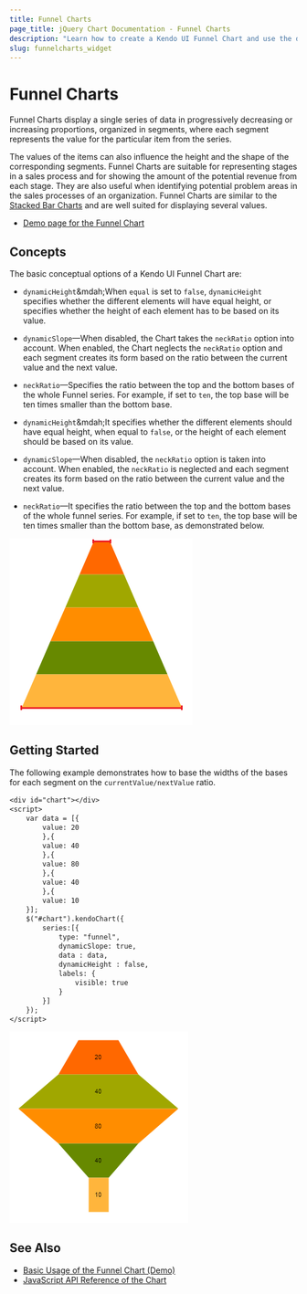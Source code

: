 ```yaml
---
title: Funnel Charts
page_title: jQuery Chart Documentation - Funnel Charts
description: "Learn how to create a Kendo UI Funnel Chart and use the different options it provides."
slug: funnelcharts_widget
---
```


# Funnel Charts

Funnel Charts display a single series of data in progressively decreasing or increasing proportions, organized in segments, where each segment represents the value for the particular item from the series.

The values of the items can also influence the height and the shape of the corresponding segments. Funnel Charts are suitable for representing stages in a sales process and for showing the amount of the potential revenue from each stage. They are also useful when identifying potential problem areas in the sales processes of an organization. Funnel Charts are similar to the [Stacked Bar Charts](https://demos.telerik.com/aspnet-core/bar-charts/stacked-bar) and are well suited for displaying several values.

* [Demo page for the Funnel Chart](https://demos.telerik.com/kendo-ui/funnel-charts/index)

## Concepts

The basic conceptual options of a Kendo UI Funnel Chart are:

* `dynamicHeight`&mdah;When `equal` is set to `false`, `dynamicHeight` specifies whether the different elements will have equal height, or specifies whether the height of each element has to be based on its value.
* `dynamicSlope`&mdash;When disabled, the Chart takes the `neckRatio` option into account. When enabled, the Chart neglects the `neckRatio` option and each segment creates its form based on the ratio between the current value and the next value.
* `neckRatio`&mdash;Specifies the ratio between the top and the bottom bases of the whole Funnel series. For example, if set to `ten`, the top base will be ten times smaller than the bottom base.


* `dynamicHeight`&mdah;It specifies whether the different elements should have equal height, when equal to `false`, or the height of each element should be based on its value.
* `dynamicSlope`&mdash;When disabled, the `neckRatio` option is taken into account. When enabled, the `neckRatio` is neglected and each segment creates its form based on the ratio between the current value and the next value.
* `neckRatio`&mdash;It specifies the ratio between the top and the bottom bases of the whole funnel series. For example, if set to `ten`, the top base will be ten times smaller than the bottom base, as demonstrated below.

![Kendo UI for jQuery Funnel Chart neckRatio](funnel-neckratio.png)

## Getting Started

The following example demonstrates how to base the widths of the bases for each segment on the `currentValue/nextValue` ratio.

    <div id="chart"></div>
    <script>
        var data = [{
            value: 20
            },{
            value: 40
            },{
            value: 80
            },{
            value: 40
            },{
            value: 10
        }];
        $("#chart").kendoChart({
            series:[{
                type: "funnel",
                dynamicSlope: true,
                data : data,
                dynamicHeight : false,
                labels: {
                    visible: true
                }
            }]
        });
    </script>

![Kendo UI for jQuery Funnel Chart dynamic slope](funnel-dynamicslope.png)

## See Also

* [Basic Usage of the Funnel Chart (Demo)](https://demos.telerik.com/kendo-ui/funnel-charts/index)
* [JavaScript API Reference of the Chart](/api/javascript/dataviz/ui/chart)
